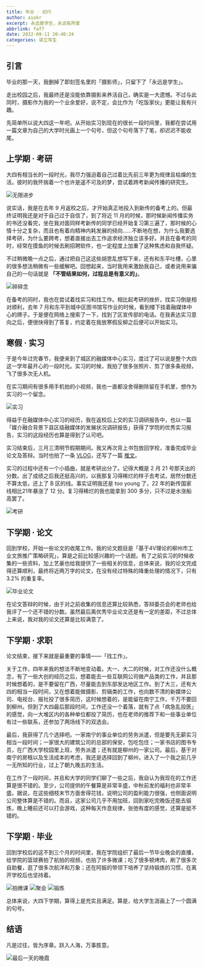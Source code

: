 ```yaml
---
title: 毕业 · 纪行
author: aiokr
excerpt: 永远是学生，永远有所爱
abbrlink: faf7
date: 2022-09-11 20:40:24
categories: 读立写生
---
```


## 引言

毕业的那一天，我删掉了即刻签名里的「摄影师」，只留下了「永远是学生」。

走出校园之后，我最终还是没能依靠摄影来养活自己，确实是一大遗憾。不过与此同时，摄影作为我的一个业余爱好，说不定，会比作为「吃饭家伙」更能让我有兴趣。

先简单所以说大四这一年吧。从开始实习到现在的很长一段时间里，我都在尝试用一篇文章为自己的大学时光画上一个句号，但这个句号落下了笔，却迟迟不能收尾。

## 上学期 · 考研

大四有相当长的一段时光，我尽力强迫着自己过着比先前三年更为规律且枯燥的生活。彼时的我怀揣着一个也许是遥不可及的梦，尝试着跨考新闻传播的研究生。

![无限进步](https://imgur.lzmun.com/picgo/after2022/202209112042259.jpg_itp)

说实话，我是在去年 9 月返校之后，才开始真正地投入到新传的备考上的。但最终证明我还是对于自己过于自信了，到了将近 11 月的时候，那时候新闻传播实务的书还没看完，坐在我对面同样考新传的同学已经开始复习第三遍了，那时候的心情十分之复杂，而且也有着向精神内耗发展的倾向……不断地在想，为什么我要选择考研，为什么要跨考，想着直接出去工作追求经济独立该多好。并且在备考的同时，经常在摸鱼的时候去刷招聘软件，也一定程度上加重了这种焦虑和自我怀疑。

不过稍微晚一点之后，通过把自己这这些胡思乱想写下来，还有和东平吐槽，心里的很多想法稍微有一些缓解吧。回想起来，当时我用来激励我自己，或者说用来骗自己的一句话就是 **「不管结果如何，过程总是有意义的」**。

![碎碎念](https://imgur.lzmun.com/picgo/after2022/202209112042596.png_itp)

在备考的同时，我也在尝试着找实习和找工作。相比起考研的挫折，找实习倒是相对顺利，去年 7 月和东平到城中区图书馆写作业的时候，看到楼下挂着融媒体中心的牌子。于是便在网络上搜索了一下，找到了区宣传部的电话。在我表达实习意向之后，便很快得到了答复，约定着在我放寒假反柳之后便可以开始实习。

## 寒假 · 实习

于是今年过完春节，我便来到了城区的融媒体中心实习，度过了可以说是整个大四这一学年最开心的一段时光。实习的时候，我拍了很多张照片、剪了很多条视频，飞了很多次无人机。

在实习期间有很多用手机拍的小视频，我也一直都没舍得删除留在手机里，想作为实习的一个留念。

![实习](https://imgur.lzmun.com/picgo/after2022/202209112042657.jpg_itp)

得益于在融媒体中心实习的经历，我在返校后上交的实习调研报告中，也以一篇「媒介融合背景下县区级融媒体的发展状况调研报告」获得了学院的优秀实习报告，实习的这段经历也算是得到了认可吧。

实习结束后，三月三清明节假期期间。我又再次背上书包放回学校，准备完成毕业论文及答辩。当时也拍了一条 [VLOG](https://tripper.press/2022/f49c/)，还写了一篇 [推文](https://tripper.press/2022/e6eb/)。

实习的过程中还有一个小插曲，就是考研出分了。记得大概是 2 月 21 号那天出的分数。出了成绩之后我还挺高兴的，以我那复习得稀烂的样子去考试，居然分数还不算太低，还上了 B 区的线。事实证明我还是 too young 了，22 年的新传国家线相比21年暴涨了 12 分。复习得稀烂的我也能拿到 300 多分，只不过是水涨船高罢了。

![考研](https://imgur.lzmun.com/picgo/after2022/202209112126337.png_itp)


## 下学期 · 论文

回到学校，开始一些论文的收尾工作。我的论文题目是「基于4V理论的柳州市工业文旅推广策略研究」，算是之前比较感兴趣的一个话题。有了之前实习的时候收集的一些资料，加上艺豪也给我提供了一些相关的信息，总体来说，我的论文完成得还算顺利，最终将近两万字的论文，在没有经过特殊的降重处理的情况下，只有 3.2% 的重复率。

![毕业论文](https://imgur.lzmun.com/picgo/after2022/202209112041606.png_itp)

在论文答辩的时候，由于对之前收集的信息还算比较熟悉，答辩委员会的老师也给我评了一个还不错的分数。虽然最后离优秀毕业论文还是有一定的差距，不过总体上来说，我对我的论文还算是比较满意了。

## 下学期 · 求职

论文结束，接下来就是最重要的事情——「找工作」。

关于工作，四年来我的想法不断地变动着。大一、大二的时候，对工作还没什么概念，有了一些大创的经历之后，想着能去一些互联网公司做产品类的工作，并且那时候想着的，是不要留在广西，尽量能去到东部发达地区工作。到了大三，还有大四的相当一段时间，又在想着能做摄影、剪辑类的工作，也向数不清的新媒体公司、电视台、报社投了很多简历，这时候想着的，是能留在南宁工作，千万不要回到柳州。但到了大四最后那段时间，工作还没一个着落，就有了点「病急乱投医」的感觉，向一大堆区内的各种单位都投了简历，也在老师的推荐下和一些事业单位有过一些联系，还参加了两场线下的双选会。

最后，我获得了几个选择吧。一家南宁的事业单位的劳务派遣，但是要先无薪实习相当一段时间；一家很大的建筑公司的总部的保安，包吃包住；一家书店的图书专员，在广西大学校园里上班，劳务派遣；还有就是柳州的一家公司。最后，基于对南宁的房租以及生活成本的考虑，我还是选择回到了柳州，进入了一个我之前几乎一无所知的行业，过上了朝九晚五的生活。

在工作了一段时间，并且和大学的同学们聊了一些之后，我自认为我现在的工作还算是很不错的。至少，公司提供的午餐算是非常丰盛，中秋前发的福利也非常丰盛。据说，在这些细枝末节方面舍得花钱，说明公司的盈利能力很强，也侧面说明公司整体算是不错的。而且，这家公司几乎不用加班，回到家吃完晚饭还能去锻炼，晚上睡前还可以打会游戏，这种每天作息规律，张弛有度的感觉，还算是挺不错的。

## 下学期 · 毕业

回到学校后的这不到三个月的时间里，我在学院组织了最后一节毕业晚会的直播，给学院的篮球赛拍了航拍的视频，也拍了许多微课；吃了很多顿烤肉，刷了很多次自助餐，逛了很多次航洋和万象；还在阿振的带领下培养了坚持锻炼的习惯，在离开学校后也坚持着。

![拍微课](https://imgur.lzmun.com/picgo/after2022/202209112241621.png_itp)
![聚会](https://imgur.lzmun.com/picgo/after2022/202209112241295.png_itp)
![锻炼](https://imgur.lzmun.com/picgo/after2022/202209112241772.png_itp)

总体来说，大四下学期，算得上是充实且满足。算是，给大学生涯画上了一个圆满的句号。

## 结语

凡是过往，皆为序章。跃入人海，万事胜意。

![最后一天的晚霞](https://imgur.lzmun.com/picgo/after2022/202209112241402.png_itp)
